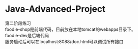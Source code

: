 # Java-Advanced-Project
第二阶段练习
<br>
foodie-shop是前端代码，目前放在本地tomcat的webapps目录下。<br>
foodie-dev是后端代码<br>
服务启动后可以在localhost:8088/doc.html可以调试所有接口

